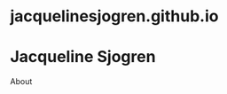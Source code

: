 # jacquelinesjogren.github.io
<!DOCTYPE html>
<html>
<head><title>Jacqueline Sjogren</title>
</head>
<body>
<h1>Jacqueline Sjogren</h1>
<p>About</p>
</body>
</html>
